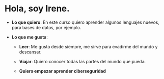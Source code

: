 # **Hola, soy Irene.**

* **Lo que quiero**:
En este curso quiero aprender algunos lenguajes nuevos, para bases de datos, por ejemplo.

* **Lo que me gusta**:
    * **Leer**: Me gusta desde siempre, me sirve para evadirme del mundo y descansar. 

    * **Viajar**: Quiero conocer todas las partes del mundo que pueda.

    * **Quiero empezar aprender ciberseguridad**